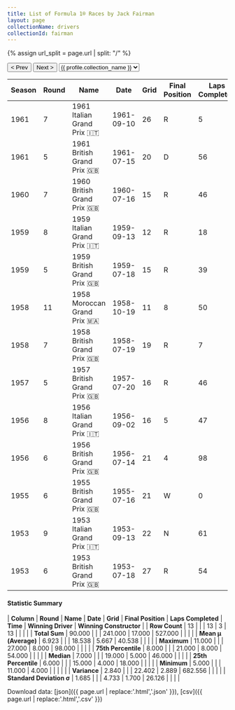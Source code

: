 ```yaml
---
title: List of Formula 1® Races by Jack Fairman
layout: page
collectionName: drivers
collectionId: fairman
---
```


{% assign url_split = page.url | split: "/" %}
<div id="collection-navigation">
<button onclick="selector.options[selector.selectedIndex-1].value && (window.location = selector.options[selector.selectedIndex-1].value);">&lt; Prev</button>
<button onclick="selector.options[selector.selectedIndex+1].value && (window.location = selector.options[selector.selectedIndex+1].value);">Next &gt;</button>
<select id="selector" onchange="this.options[this.selectedIndex].value && (window.location = this.options[this.selectedIndex].value);">
  {% for collectionId in site.data[page.collectionName].refs %}
    {% if collectionId == page.collectionId %}
      {% assign selected = "selected" %}
    {% else %}
      {% assign selected = "" %}
    {% endif %}
    {% assign profile = site.data[page.collectionName][collectionId].profile %}
    <option value="/f1/{{ page.collectionName }}/{{ collectionId }}/{{ url_split[4] }}" {{ selected }}>{{ profile.collection_name }}</option>
  {% endfor %}
</select>
</div>

| Season | Round | Name | Date | Grid | Final Position | Laps Completed | Time | Winning Driver | Winning Constructor |
|--|--|--|--|--|--|--|--|--|--|
| 1961 | 7 | 1961 Italian Grand Prix 🇮🇹 | 1961-09-10 | 26 | R | 5 |   | Phil Hill 🇺🇸 | Ferrari 🇮🇹 |
| 1961 | 5 | 1961 British Grand Prix 🇬🇧 | 1961-07-15 | 20 | D | 56 |   | Wolfgang von Trips 🇩🇪 | Ferrari 🇮🇹 |
| 1960 | 7 | 1960 British Grand Prix 🇬🇧 | 1960-07-16 | 15 | R | 46 |   | Jack Brabham 🇦🇺 | Cooper-Climax 🇬🇧 |
| 1959 | 8 | 1959 Italian Grand Prix 🇮🇹 | 1959-09-13 | 12 | R | 18 |   | Stirling Moss 🇬🇧 | Cooper-Climax 🇬🇧 |
| 1959 | 5 | 1959 British Grand Prix 🇬🇧 | 1959-07-18 | 15 | R | 39 |   | Jack Brabham 🇦🇺 | Cooper-Climax 🇬🇧 |
| 1958 | 11 | 1958 Moroccan Grand Prix 🇲🇦 | 1958-10-19 | 11 | 8 | 50 |   | Stirling Moss 🇬🇧 | Vanwall 🇬🇧 |
| 1958 | 7 | 1958 British Grand Prix 🇬🇧 | 1958-07-19 | 19 | R | 7 |   | Peter Collins 🇬🇧 | Ferrari 🇮🇹 |
| 1957 | 5 | 1957 British Grand Prix 🇬🇧 | 1957-07-20 | 16 | R | 46 |   | Stirling Moss 🇬🇧 | Vanwall 🇬🇧 |
| 1956 | 8 | 1956 Italian Grand Prix 🇮🇹 | 1956-09-02 | 16 | 5 | 47 |   | Stirling Moss 🇬🇧 | Maserati 🇮🇹 |
| 1956 | 6 | 1956 British Grand Prix 🇬🇧 | 1956-07-14 | 21 | 4 | 98 |   | Juan Fangio 🇦🇷 | Ferrari 🇮🇹 |
| 1955 | 6 | 1955 British Grand Prix 🇬🇧 | 1955-07-16 | 21 | W | 0 |   | Stirling Moss 🇬🇧 | Mercedes 🇩🇪 |
| 1953 | 9 | 1953 Italian Grand Prix 🇮🇹 | 1953-09-13 | 22 | N | 61 |   | Juan Fangio 🇦🇷 | Maserati 🇮🇹 |
| 1953 | 6 | 1953 British Grand Prix 🇬🇧 | 1953-07-18 | 27 | R | 54 |   | Alberto Ascari 🇮🇹 | Ferrari 🇮🇹 |

#### Statistic Summary

| **Column** | **Round** | **Name** | **Date** | **Grid** | **Final Position** | **Laps Completed** | **Time** | **Winning Driver** | **Winning Constructor** |
| **Row Count** | 13 |  |  | 13 | 3 | 13 |  |  |  |
| **Total Sum** | 90.000 |  |  | 241.000 | 17.000 | 527.000 |  |  |  |
| **Mean μ (Average)** | 6.923 |  |  | 18.538 | 5.667 | 40.538 |  |  |  |
| **Maximum** | 11.000 |  |  | 27.000 | 8.000 | 98.000 |  |  |  |
| **75th Percentile** | 8.000 |  |  | 21.000 | 8.000 | 54.000 |  |  |  |
| **Median** | 7.000 |  |  | 19.000 | 5.000 | 46.000 |  |  |  |
| **25th Percentile** | 6.000 |  |  | 15.000 | 4.000 | 18.000 |  |  |  |
| **Minimum** | 5.000 |  |  | 11.000 | 4.000 |  |  |  |  |
| **Variance** | 2.840 |  |  | 22.402 | 2.889 | 682.556 |  |  |  |
| **Standard Deviation σ** | 1.685 |  |  | 4.733 | 1.700 | 26.126 |  |  |  |

Download data: [json]({{ page.url | replace:'.html','.json' }}), [csv]({{ page.url | replace:'.html','.csv' }})
